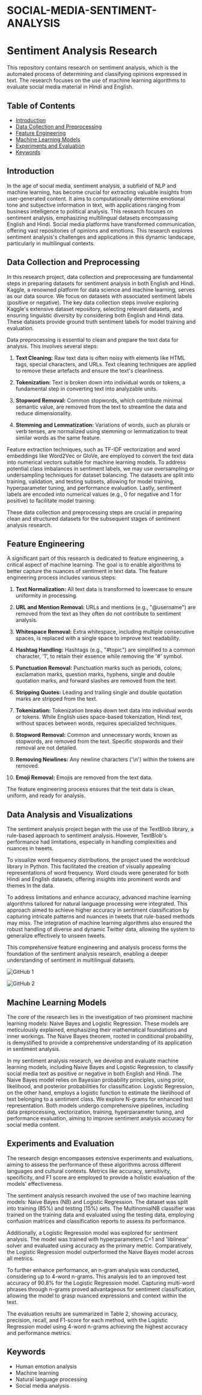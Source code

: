# SOCIAL-MEDIA-SENTIMENT-ANALYSIS

# Sentiment Analysis Research

This repository contains research on sentiment analysis, which is the automated process of determining and classifying opinions expressed in text. The research focuses on the use of machine learning algorithms to evaluate social media material in Hindi and English.

## Table of Contents

- [Introduction](#introduction)
- [Data Collection and Preprocessing](#data-collection-and-preprocessing)
- [Feature Engineering](#feature-engineering)
- [Machine Learning Models](#machine-learning-models)
- [Experiments and Evaluation](#experiments-and-evaluation)
- [Keywords](#keywords)

## Introduction

In the age of social media, sentiment analysis, a subfield of NLP and machine learning, has become crucial for extracting valuable insights from user-generated content. It aims to computationally determine emotional tone and subjective information in text, with applications ranging from business intelligence to political analysis. This research focuses on sentiment analysis, emphasizing multilingual datasets encompassing English and Hindi. Social media platforms have transformed communication, offering vast repositories of opinions and emotions. This research explores sentiment analysis's challenges and applications in this dynamic landscape, particularly in multilingual contexts.

## Data Collection and Preprocessing

In this research project, data collection and preprocessing are fundamental steps in preparing datasets for sentiment analysis in both English and Hindi. Kaggle, a renowned platform for data science and machine learning, serves as our data source. We focus on datasets with associated sentiment labels (positive or negative). The key data collection steps involve exploring Kaggle's extensive dataset repository, selecting relevant datasets, and ensuring linguistic diversity by considering both English and Hindi data. These datasets provide ground truth sentiment labels for model training and evaluation.

Data preprocessing is essential to clean and prepare the text data for analysis. This involves several steps:

1. **Text Cleaning:** Raw text data is often noisy with elements like HTML tags, special characters, and URLs. Text cleaning techniques are applied to remove these artefacts and ensure the text's cleanliness.

2. **Tokenization:** Text is broken down into individual words or tokens, a fundamental step in converting text into analyzable units.

3. **Stopword Removal:** Common stopwords, which contribute minimal semantic value, are removed from the text to streamline the data and reduce dimensionality.

4. **Stemming and Lemmatization:** Variations of words, such as plurals or verb tenses, are normalized using stemming or lemmatization to treat similar words as the same feature.

Feature extraction techniques, such as TF-IDF vectorization and word embeddings like Word2Vec or GloVe, are employed to convert the text data into numerical vectors suitable for machine learning models. To address potential class imbalances in sentiment labels, we may use oversampling or undersampling techniques for dataset balancing. The datasets are split into training, validation, and testing subsets, allowing for model training, hyperparameter tuning, and performance evaluation. Lastly, sentiment labels are encoded into numerical values (e.g., 0 for negative and 1 for positive) to facilitate model training.

These data collection and preprocessing steps are crucial in preparing clean and structured datasets for the subsequent stages of sentiment analysis research.

## Feature Engineering

A significant part of this research is dedicated to feature engineering, a critical aspect of machine learning. The goal is to enable algorithms to better capture the nuances of sentiment in text data. The feature engineering process includes various steps:

1. **Text Normalization:** All text data is transformed to lowercase to ensure uniformity in processing.

2. **URL and Mention Removal:** URLs and mentions (e.g., "@username") are removed from the text as they often do not contribute to sentiment analysis.

3. **Whitespace Removal:** Extra whitespace, including multiple consecutive spaces, is replaced with a single space to improve text readability.

4. **Hashtag Handling:** Hashtags (e.g., "#topic") are simplified to a common character, '1', to retain their essence while removing the '#' symbol.

5. **Punctuation Removal:** Punctuation marks such as periods, colons, exclamation marks, question marks, hyphens, single and double quotation marks, and forward slashes are removed from the text.

6. **Stripping Quotes:** Leading and trailing single and double quotation marks are stripped from the text.

7. **Tokenization:** Tokenization breaks down text data into individual words or tokens. While English uses space-based tokenization, Hindi text, without spaces between words, requires specialized techniques.

8. **Stopword Removal:** Common and unnecessary words, known as stopwords, are removed from the text. Specific stopwords and their removal are not detailed.

9. **Removing Newlines:** Any newline characters ('\n') within the tokens are removed.

10. **Emoji Removal:** Emojis are removed from the text data.

The feature engineering process ensures that the text data is clean, uniform, and ready for analysis.

## Data Analysis and Visualizations

The sentiment analysis project began with the use of the TextBlob library, a rule-based approach to sentiment analysis. However, TextBlob's performance had limitations, especially in handling complexities and nuances in tweets.

To visualize word frequency distributions, the project used the wordcloud library in Python. This facilitated the creation of visually appealing representations of word frequency. Word clouds were generated for both Hindi and English datasets, offering insights into prominent words and themes in the data.

To address limitations and enhance accuracy, advanced machine learning algorithms tailored for natural language processing were integrated. This approach aimed to achieve higher accuracy in sentiment classification by capturing intricate patterns and nuances in tweets that rule-based methods may miss. The integration of machine learning algorithms also ensured the robust handling of diverse and dynamic Twitter data, allowing the system to generalize effectively to unseen tweets.

This comprehensive feature engineering and analysis process forms the foundation of the sentiment analysis research, enabling a deeper understanding of sentiment in multilingual datasets.

![GitHub 1](github_1.png)

![GitHub 2](github_2.png)


## Machine Learning Models

The core of the research lies in the investigation of two prominent machine learning models: Naive Bayes and Logistic Regression. These models are meticulously explained, emphasizing their mathematical foundations and inner workings. The Naive Bayes theorem, rooted in conditional probability, is demystified to provide a comprehensive understanding of its application in sentiment analysis.

In my sentiment analysis research, we develop and evaluate machine learning models, including Naive Bayes and Logistic Regression, to classify social media text as positive or negative in both English and Hindi. The Naive Bayes model relies on Bayesian probability principles, using prior, likelihood, and posterior probabilities for classification. Logistic Regression, on the other hand, employs a logistic function to estimate the likelihood of text belonging to a sentiment class. We explore N-grams for enhanced text representation. Both models undergo comprehensive pipelines, including data preprocessing, vectorization, training, hyperparameter tuning, and performance evaluation, aiming to improve sentiment analysis accuracy for social media content.

## Experiments and Evaluation

The research design encompasses extensive experiments and evaluations, aiming to assess the performance of these algorithms across different languages and cultural contexts. Metrics like accuracy, sensitivity, specificity, and F1 score are employed to provide a holistic evaluation of the models' effectiveness.

The sentiment analysis research involved the use of two machine learning models: Naive Bayes (NB) and Logistic Regression. The dataset was split into training (85%) and testing (15%) sets. The MultinomialNB classifier was trained on the training data and evaluated using the testing data, employing confusion matrices and classification reports to assess its performance.

Additionally, a Logistic Regression model was explored for sentiment analysis. The model was trained with hyperparameters C=1 and 'liblinear' solver and evaluated using accuracy as the primary metric. Comparatively, the Logistic Regression model outperformed the Naive Bayes model across all metrics.

To further enhance performance, an n-gram analysis was conducted, considering up to 4-word n-grams. This analysis led to an improved test accuracy of 90.8% for the Logistic Regression model. Capturing multi-word phrases through n-grams proved advantageous for sentiment classification, allowing the model to grasp nuanced expressions and context within the text.

The evaluation results are summarized in Table 2, showing accuracy, precision, recall, and F1-score for each method, with the Logistic Regression model using 4-word n-grams achieving the highest accuracy and performance metrics.

## Keywords

- Human emotion analysis
- Machine learning
- Natural language processing
- Social media analysis
